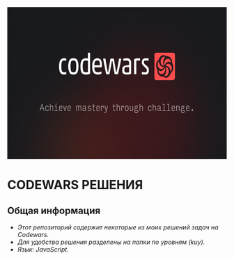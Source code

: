 <img src="images/codewars.png" alt="Codewars logo" width="900" height="350"/>

# CODEWARS РЕШЕНИЯ

## Общая информация

- _Этот репозиторий содержит некоторые из моих решений задач на Codewars._<br>
- _Для удобства решения разделены на папки по уровням (kuy)._<br>
- _Язык: JavaScript._
